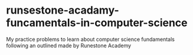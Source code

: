 # runsestone-acadamy-funcamentals-in-computer-science
My practice problems to learn about computer science fundamentals following an outlined made by Runestone Academy
